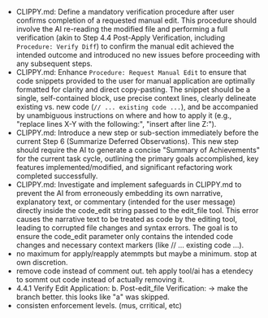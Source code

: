- CLIPPY.md: Define a mandatory verification procedure after user confirms completion of a requested manual edit. This procedure should involve the AI re-reading the modified file and performing a full verification (akin to Step 4.4 Post-Apply Verification, including `Procedure: Verify Diff`) to confirm the manual edit achieved the intended outcome and introduced no new issues before proceeding with any subsequent steps.
- CLIPPY.md: Enhance `Procedure: Request Manual Edit` to ensure that code snippets provided to the user for manual application are optimally formatted for clarity and direct copy-pasting. The snippet should be a single, self-contained block, use precise context lines, clearly delineate existing vs. new code (`// ... existing code ...`), and be accompanied by unambiguous instructions on where and how to apply it (e.g., "replace lines X-Y with the following:", "insert after line Z:").
- CLIPPY.md: Introduce a new step or sub-section immediately before the current Step 6 (Summarize Deferred Observations). This new step should require the AI to generate a concise "Summary of Achievements" for the current task cycle, outlining the primary goals accomplished, key features implemented/modified, and significant refactoring work completed successfully.
- CLIPPY.md: Investigate and implement safeguards in CLIPPY.md to prevent the AI from erroneously embedding its own narrative, explanatory text, or commentary (intended for the user message) directly inside the code_edit string passed to the edit_file tool. This error causes the narrative text to be treated as code by the editing tool, leading to corrupted file changes and syntax errors. The goal is to ensure the code_edit parameter only contains the intended code changes and necessary context markers (like // ... existing code ...).
- no maximum for apply/reapply atemmpts but maybe a minimum. stop at own discretion.
- remove code instead of comment out. teh apply tool/ai has a etendecy to sommt out code instead of actually removing it.
- 4.4.1 Verify Edit Application: b. Post-edit_file Verification: -> make the branch better. this looks like "a" was skipped.
- consisten enforcement levels. (mus, crritical, etc)
